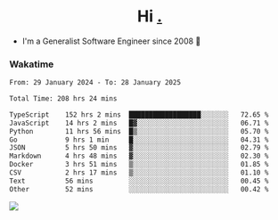 <h1 align="center">Hi <a href="https://www.hackerrank.com/erasmosaraujo">.</a></h1>
 
- I'm a Generalist Software Engineer  since 2008 🚀
<!--  
<p align="left">
  <a href="https://github.com/erasmosoares/github-readme-stats">
    <img
      align="center"
      src="https://github-readme-stats.vercel.app/api/top-langs/?username=erasmosoares&theme=radical&layout=compact"
    />
  </a>
  <a href="https://github.com/erasmosoares/github-readme-stats">
    [![Harlok's WakaTime stats](https://github-readme-stats.vercel.app/api/wakatime?username=ffflabs)](https://github.com/anuraghazra/github-readme-stats)
  </a>
</p>

<!--
 ### Repo 
 
<p align="left">
 <a href="https://github.com/erasmosoares/github-readme-stats">
    <img
      align="center"
      height="165"
      src="https://github-readme-stats.vercel.app/api/pin?username=erasmosoares&repo=sample-node&title_color=fff&icon_color=f9f9f9&text_color=9f9f9f&bg_color=151515"
    />
  </a>
  <a href="https://github.com/erasmosoares/github-readme-stats">
    <img
      align="center"
      height="165"
      src="https://github-readme-stats.vercel.app/api/pin?username=erasmosoares&repo=sample-node&title_color=fff&icon_color=f9f9f9&text_color=9f9f9f&bg_color=151515"
    />
  </a>
</p>
-->

 ### Wakatime 

<!--START_SECTION:waka-->

```txt
From: 29 January 2024 - To: 28 January 2025

Total Time: 208 hrs 24 mins

TypeScript    152 hrs 2 mins  ██████████████████░░░░░░░   72.65 %
JavaScript    14 hrs 2 mins   █▓░░░░░░░░░░░░░░░░░░░░░░░   06.71 %
Python        11 hrs 56 mins  █▒░░░░░░░░░░░░░░░░░░░░░░░   05.70 %
Go            9 hrs 1 min     █░░░░░░░░░░░░░░░░░░░░░░░░   04.31 %
JSON          5 hrs 50 mins   ▓░░░░░░░░░░░░░░░░░░░░░░░░   02.79 %
Markdown      4 hrs 48 mins   ▓░░░░░░░░░░░░░░░░░░░░░░░░   02.30 %
Docker        3 hrs 51 mins   ▒░░░░░░░░░░░░░░░░░░░░░░░░   01.85 %
CSV           2 hrs 17 mins   ▒░░░░░░░░░░░░░░░░░░░░░░░░   01.10 %
Text          56 mins         ░░░░░░░░░░░░░░░░░░░░░░░░░   00.45 %
Other         52 mins         ░░░░░░░░░░░░░░░░░░░░░░░░░   00.42 %
```

<!--END_SECTION:waka-->

![](https://komarev.com/ghpvc/?username=erasmosoares&color=brightgreen)
